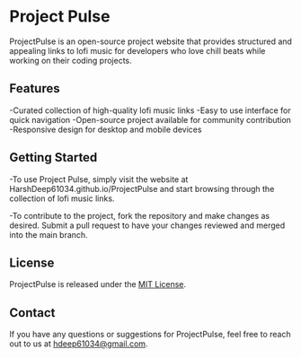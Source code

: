# Project Pulse
ProjectPulse is an open-source project website that provides structured and appealing links to lofi music for developers who love chill beats while working on their coding projects.

## Features
-Curated collection of high-quality lofi music links
-Easy to use interface for quick navigation
-Open-source project available for community contribution
-Responsive design for desktop and mobile devices

## Getting Started
-To use Project Pulse, simply visit the website at HarshDeep61034.github.io/ProjectPulse and start browsing through the collection of lofi music links.

-To contribute to the project, fork the repository and make changes as desired. Submit a pull request to have your changes reviewed and merged into the main branch.

## License
ProjectPulse is released under the [MIT License](www.linkcomingsoon.com).

## Contact
If you have any questions or suggestions for ProjectPulse, feel free to reach out to us at hdeep61034@gmail.com.
